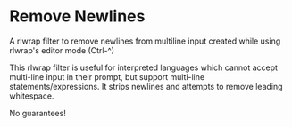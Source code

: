 # Remove Newlines
A rlwrap filter to remove newlines from multiline input created while using rlwrap's editor mode (Ctrl-^)

This rlwrap filter is useful for interpreted languages which cannot accept multi-line input in their prompt, but support multi-line statements/expressions. It strips newlines and attempts to remove leading whitespace.

No guarantees!
